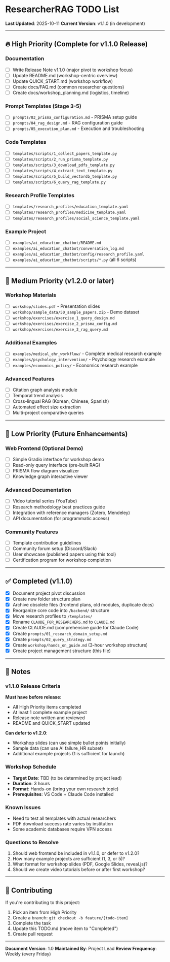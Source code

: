 # ResearcherRAG TODO List

**Last Updated**: 2025-10-11
**Current Version**: v1.1.0 (in development)

---

## 🔥 High Priority (Complete for v1.1.0 Release)

### Documentation
- [ ] Write Release Note v1.1.0 (major pivot to workshop focus)
- [ ] Update README.md (workshop-centric overview)
- [ ] Update QUICK_START.md (workshop workflow)
- [ ] Create docs/FAQ.md (common researcher questions)
- [ ] Create docs/workshop_planning.md (logistics, timeline)

### Prompt Templates (Stage 3-5)
- [ ] `prompts/03_prisma_configuration.md` - PRISMA setup guide
- [ ] `prompts/04_rag_design.md` - RAG configuration guide
- [ ] `prompts/05_execution_plan.md` - Execution and troubleshooting

### Code Templates
- [ ] `templates/scripts/1_collect_papers_template.py`
- [ ] `templates/scripts/2_run_prisma_template.py`
- [ ] `templates/scripts/3_download_pdfs_template.py`
- [ ] `templates/scripts/4_extract_text_template.py`
- [ ] `templates/scripts/5_build_vectordb_template.py`
- [ ] `templates/scripts/6_query_rag_template.py`

### Research Profile Templates
- [ ] `templates/research_profiles/education_template.yaml`
- [ ] `templates/research_profiles/medicine_template.yaml`
- [ ] `templates/research_profiles/social_science_template.yaml`

### Example Project
- [ ] `examples/ai_education_chatbot/README.md`
- [ ] `examples/ai_education_chatbot/conversation_log.md`
- [ ] `examples/ai_education_chatbot/config/research_profile.yaml`
- [ ] `examples/ai_education_chatbot/scripts/*.py` (all 6 scripts)

---

## 📅 Medium Priority (v1.2.0 or later)

### Workshop Materials
- [ ] `workshop/slides.pdf` - Presentation slides
- [ ] `workshop/sample_data/50_sample_papers.zip` - Demo dataset
- [ ] `workshop/exercises/exercise_1_query_design.md`
- [ ] `workshop/exercises/exercise_2_prisma_config.md`
- [ ] `workshop/exercises/exercise_3_rag_query.md`

### Additional Examples
- [ ] `examples/medical_ehr_workflow/` - Complete medical research example
- [ ] `examples/psychology_intervention/` - Psychology research example
- [ ] `examples/economics_policy/` - Economics research example

### Advanced Features
- [ ] Citation graph analysis module
- [ ] Temporal trend analysis
- [ ] Cross-lingual RAG (Korean, Chinese, Spanish)
- [ ] Automated effect size extraction
- [ ] Multi-project comparative queries

---

## 🔮 Low Priority (Future Enhancements)

### Web Frontend (Optional Demo)
- [ ] Simple Gradio interface for workshop demo
- [ ] Read-only query interface (pre-built RAG)
- [ ] PRISMA flow diagram visualizer
- [ ] Knowledge graph interactive viewer

### Advanced Documentation
- [ ] Video tutorial series (YouTube)
- [ ] Research methodology best practices guide
- [ ] Integration with reference managers (Zotero, Mendeley)
- [ ] API documentation (for programmatic access)

### Community Features
- [ ] Template contribution guidelines
- [ ] Community forum setup (Discord/Slack)
- [ ] User showcase (published papers using this tool)
- [ ] Certification program for workshop completion

---

## ✅ Completed (v1.1.0)

- [x] Document project pivot discussion
- [x] Create new folder structure plan
- [x] Archive obsolete files (frontend plans, old modules, duplicate docs)
- [x] Reorganize core code into `/backend/` structure
- [x] Move research profiles to `/templates/`
- [x] Rename `CLAUDE_FOR_RESEARCHERS.md` to `CLAUDE.md`
- [x] Create CLAUDE.md (comprehensive guide for Claude Code)
- [x] Create `prompts/01_research_domain_setup.md`
- [x] Create `prompts/02_query_strategy.md`
- [x] Create `workshop/hands_on_guide.md` (3-hour workshop structure)
- [x] Create project management structure (this file)

---

## 📝 Notes

### v1.1.0 Release Criteria
**Must have before release**:
- All High Priority items completed
- At least 1 complete example project
- Release note written and reviewed
- README and QUICK_START updated

**Can defer to v1.2.0**:
- Workshop slides (can use simple bullet points initially)
- Sample data (can use AI failure_HR subset)
- Additional example projects (1 is sufficient for launch)

### Workshop Schedule
- **Target Date**: TBD (to be determined by project lead)
- **Duration**: 3 hours
- **Format**: Hands-on (bring your own research topic)
- **Prerequisites**: VS Code + Claude Code installed

### Known Issues
- Need to test all templates with actual researchers
- PDF download success rate varies by institution
- Some academic databases require VPN access

### Questions to Resolve
1. Should web frontend be included in v1.1.0, or defer to v1.2.0?
2. How many example projects are sufficient (1, 3, or 5)?
3. What format for workshop slides (PDF, Google Slides, reveal.js)?
4. Should we create video tutorials before or after first workshop?

---

## 🤝 Contributing

If you're contributing to this project:
1. Pick an item from High Priority
2. Create a branch: `git checkout -b feature/[todo-item]`
3. Complete the task
4. Update this TODO.md (move item to "Completed")
5. Create pull request

---

**Document Version**: 1.0
**Maintained By**: Project Lead
**Review Frequency**: Weekly (every Friday)
